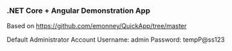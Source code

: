 ### .NET Core + Angular Demonstration App
Based on https://github.com/emonney/QuickApp/tree/master

Default Administrator Account
Username: admin
Password: tempP@ss123